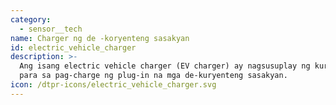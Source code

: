 ```yaml
---
category:
  - sensor__tech
name: Charger ng de -koryenteng sasakyan
id: electric_vehicle_charger
description: >-
  Ang isang electric vehicle charger (EV charger) ay nagsusuplay ng kuryente
  para sa pag-charge ng plug-in na mga de-kuryenteng sasakyan.
icon: /dtpr-icons/electric_vehicle_charger.svg
---
```


